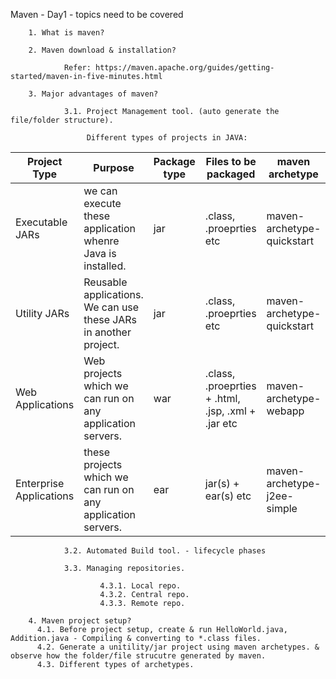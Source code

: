 
Maven - Day1 - topics need to be covered

        1. What is maven?

        2. Maven download & installation?
        
                Refer: https://maven.apache.org/guides/getting-started/maven-in-five-minutes.html

        3. Major advantages of maven?

                3.1. Project Management tool. (auto generate the file/folder structure).
                                
                     Different types of projects in JAVA: 
                     
| Project Type | Purpose | Package type | Files to be packaged | maven archetype | 
| --- | --- | --- | --- | --- |
| Executable JARs | we can execute these application whenre Java is installed. | jar | .class, .proeprties etc | maven-archetype-quickstart |
| Utility JARs | Reusable applications. We can use these JARs in another project. | jar | .class, .proeprties etc | maven-archetype-quickstart |
| Web Applications | Web projects which we can run on any application servers. | war | .class, .proeprties + .html, .jsp, .xml + .jar etc | maven-archetype-webapp |
| Enterprise Applications | these projects which we can run on any application servers. | ear | jar(s) + ear(s) etc | maven-archetype-j2ee-simple |
  
                        
                3.2. Automated Build tool. - lifecycle phases
                
                3.3. Managing repositories.
                
                        4.3.1. Local repo.
                        4.3.2. Central repo.
                        4.3.3. Remote repo.

        4. Maven project setup?
          4.1. Before project setup, create & run HelloWorld.java, Addition.java - Compiling & converting to *.class files.
          4.2. Generate a unitility/jar project using maven archetypes. & observe how the folder/file strucutre generated by maven.
          4.3. Different types of archetypes.

